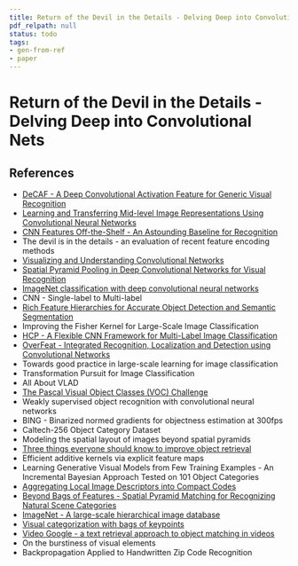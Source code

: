 ```yaml
---
title: Return of the Devil in the Details - Delving Deep into Convolutional Nets
pdf_relpath: null
status: todo
tags:
- gen-from-ref
- paper
---
```


# Return of the Devil in the Details - Delving Deep into Convolutional Nets

## References

- [DeCAF - A Deep Convolutional Activation Feature for Generic Visual Recognition](./decaf-a-deep-convolutional-activation-feature-for-generic-visual-recognition.md)
- [Learning and Transferring Mid-level Image Representations Using Convolutional Neural Networks](./learning-and-transferring-mid-level-image-representations-using-convolutional-neural-networks.md)
- [CNN Features Off-the-Shelf - An Astounding Baseline for Recognition](./cnn-features-off-the-shelf-an-astounding-baseline-for-recognition.md)
- The devil is in the details - an evaluation of recent feature encoding methods
- [Visualizing and Understanding Convolutional Networks](./visualizing-and-understanding-convolutional-networks.md)
- [Spatial Pyramid Pooling in Deep Convolutional Networks for Visual Recognition](./spatial-pyramid-pooling-in-deep-convolutional-networks-for-visual-recognition.md)
- [ImageNet classification with deep convolutional neural networks](./imagenet-classification-with-deep-convolutional-neural-networks.md)
- CNN - Single-label to Multi-label
- [Rich Feature Hierarchies for Accurate Object Detection and Semantic Segmentation](./rich-feature-hierarchies-for-accurate-object-detection-and-semantic-segmentation.md)
- Improving the Fisher Kernel for Large-Scale Image Classification
- [HCP - A Flexible CNN Framework for Multi-Label Image Classification](./hcp-a-flexible-cnn-framework-for-multi-label-image-classification.md)
- [OverFeat - Integrated Recognition, Localization and Detection using Convolutional Networks](./overfeat-integrated-recognition-localization-and-detection-using-convolutional-networks.md)
- Towards good practice in large-scale learning for image classification
- Transformation Pursuit for Image Classification
- All About VLAD
- [The Pascal Visual Object Classes (VOC) Challenge](./the-pascal-visual-object-classes-voc-challenge.md)
- Weakly supervised object recognition with convolutional neural networks
- BING - Binarized normed gradients for objectness estimation at 300fps
- Caltech-256 Object Category Dataset
- Modeling the spatial layout of images beyond spatial pyramids
- [Three things everyone should know to improve object retrieval](./three-things-everyone-should-know-to-improve-object-retrieval.md)
- Efficient additive kernels via explicit feature maps
- Learning Generative Visual Models from Few Training Examples - An Incremental Bayesian Approach Tested on 101 Object Categories
- [Aggregating Local Image Descriptors into Compact Codes](./aggregating-local-image-descriptors-into-compact-codes.md)
- [Beyond Bags of Features - Spatial Pyramid Matching for Recognizing Natural Scene Categories](./beyond-bags-of-features-spatial-pyramid-matching-for-recognizing-natural-scene-categories.md)
- [ImageNet - A large-scale hierarchical image database](./imagenet-a-large-scale-hierarchical-image-database.md)
- [Visual categorization with bags of keypoints](./visual-categorization-with-bags-of-keypoints.md)
- [Video Google - a text retrieval approach to object matching in videos](./video-google-a-text-retrieval-approach-to-object-matching-in-videos.md)
- On the burstiness of visual elements
- Backpropagation Applied to Handwritten Zip Code Recognition
